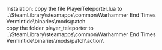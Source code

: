 Instalation:
copy the file PlayerTeleporter.lua to ..\SteamLibrary\steamapps\common\Warhammer End Times Vermintide\binaries\mods\patch\
copy the folder player_teleporter to ..\SteamLibrary\steamapps\common\Warhammer End Times Vermintide\binaries\mods\patch\action\